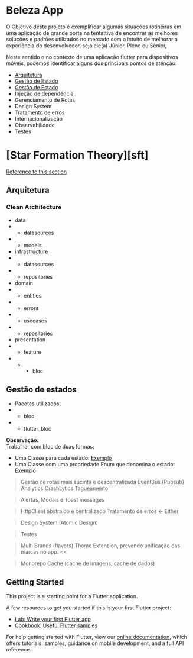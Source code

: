 # Beleza App

O Objetivo deste projeto é exemplificar algumas situações rotineiras em uma aplicação de grande porte na tentattiva de encontrar as melhores soluções e padrões utilizados no mercado com o intuito de melhorar a experiência do desenvolvedor, seja ele(a) Júnior, Pleno ou Sênior,

Neste sentido e no contexto de uma aplicação flutter para dispositivos móveis, podemos identificar alguns dos principais pontos de atenção:

- [Arquitetura](#arquitetura)
- [Gestão de Estado](#gestão-de-estados)
- [Gestão de Estado](#gestao-de-estados)
- Injeção de dependência
- Gerenciamento de Rotas
- Design System
- Tratamento de erros
- Internacionalização
- Observabilidade
- Testes


# [Star Formation Theory][sft]
[Reference to this section](#sft)

## <a name="arquitetura"></a>Arquitetura

### Clean Architecture

- data
- - datasources
- - models
- infrastructure
- - datasources
- - repositories
- domain
- - entities
- - errors
- - usecases
- - repositories
- presentation
- - feature
- - - bloc

## <a name="gestao-de-estados"></a>Gestão de estados

- Pacotes utilizados:
- - bloc
- - flutter_bloc

**Observação:**<br/>
Trabalhar com bloc de duas formas:
- Uma Classe para cada estado: [Exemplo](../home/lib/src/login/presentation/login/bloc/login_state.dart) <br/>
- Uma Classe com uma propriedade Enum que denomina o estado: [Exemplo](../home/lib/src/login/presentation/login/bloc/login_state.dart) <br/>
 
> Gestão de rotas mais sucinta e descentralizada
> EventBus (Pubsub)
> Analytics
> CrashLytics
> Tagueamento

> Alertas, Modais e Toast messages

> HttpClient abstraído e centralizado
> Tratamento de erros <- Either

> Design System (Atomic Design) 

> Testes 

> Multi Brands (flavors) Theme Extension, prevendo unificação das marcas no app. <<

> Monorepo 
> Cache (cache de imagens, cache de dados)




## Getting Started

This project is a starting point for a Flutter application.

A few resources to get you started if this is your first Flutter project:

- [Lab: Write your first Flutter app](https://flutter.dev/docs/get-started/codelab)
- [Cookbook: Useful Flutter samples](https://flutter.dev/docs/cookbook)

For help getting started with Flutter, view our
[online documentation](https://flutter.dev/docs), which offers tutorials,
samples, guidance on mobile development, and a full API reference.

